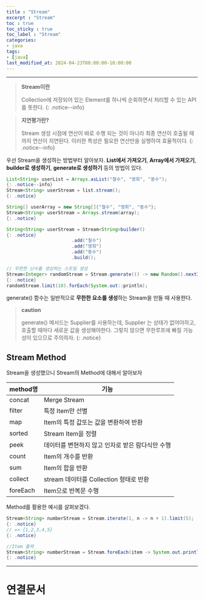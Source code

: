 ```yaml
---
title : "Stream"
excerpt : "Stream"
toc : true
toc_sticky : true
toc_label : "Stream"
categories:
- java
tags:
- [java]
last_modified_at: 2024-04-23T08:00:00-10:00:00
---
```

  
---
  
> **Stream이란**  
>
> Collection에 저장되어 있는 Element를 하나씩 순회하면서 처리할 수 있는 API를 뜻한다. 
{: .notice--info}  

> **지연평가란?**  
>
> Stream 생성 시점에 연산이 바로 수행 되는 것이 아니라 최종 연산이 호출될 때까지 연산이 지연된다. 이러한 특성은 필요한 연산만을 실행하여 효율적이다. 
{: .notice--info}  

 우선 Stream을 생성하는 방법부터 알아보자. **List에서 가져오기**, **Array에서 가져오기**, **builder로 생성하기**, **generate로 생성하기** 등의 방법이 있다.
  
```java
List<String> userList = Arrays.asList("철수", "영희", "동수"); 
{: .notice--info}  
Stream<String> userStream = list.stream(); 
{: .notice}  
```
  
```java
String[] userArray = new String[]{"철수", "영희", "동수"};
Stream<String> userStream = Arrays.stream(array); 
{: .notice}  
```
  
```java
String<String> userStream = Stream<String>builder() 
{: .notice}  
						.add("철수")
						.add("영희")
						.add("동수")
						.build();
```
  
```java
// 무한한 난수를 생성하는 스트림 생성
Stream<Integer> randomStream = Stream.generate(() -> new Random().nextInt()); // 무한한 난수 스트림에서 처음 10개의 요소를 출력 
{: .notice}  
randomStream.limit(10).forEach(System.out::println);
```
 generate() 함수는 일반적으로 **무한한 요소를 생성**하는 Stream을 만들 때 사용한다.

> **caution**
>
> generate() 메서드는 Supplier를 사용하는데, Supplier 는 상태가 없어야하고, 호출할 때마다 새로운 값을 생성해야한다. 그렇지 않으면 무한루프에 빠질 가능성이 있으므로 주의하자. 
{: .notice}  
  
## Stream Method
 Stream을 생성했으니 Stream의 Method에 대해서 알아보자

| method명  | 기능                            |
| -------- | ----------------------------- |
| concat   | Merge Stream                  |
| filter   | 특정 Item만 선별                   |
| map      | Item의 특정 값또는 값을 변환하여 반환       |
| sorted   | Stream Item을 정렬               |
| peek     | 데이터를 변현하지 않고 인자로 받은 람다식만 수행   |
| count    | Item의 개수를 반환                  |
| sum      | Item의 합을 반환                   |
| collect  | stream 데이터를 Collection 형태로 반환 |
| foreEach | Item으로 반복문 수행                 |

 Method를 활용한 예시를 살펴보겠다.
  
```java
Stream<String> numberStream = Stream.iterate(1, n -> n + 1).limit(5); 
{: .notice}  
// => {1,2,3,4,5} 
{: .notice}  
```
  
```java
//Item 출력
Stream<String> numberStream = Stream.foreEach(item -> System.out.println(item); 
{: .notice}  
```
  
---
  
# 연결문서
